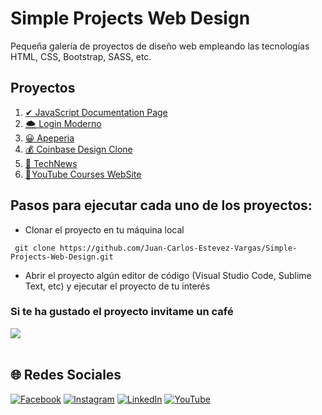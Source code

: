 # Simple Projects Web Design
Pequeña galería de proyectos de diseño web empleando las tecnologías HTML, CSS, Bootstrap, SASS, etc.

## Proyectos
1. [✔ JavaScript Documentation Page](https://github.com/Juan-Carlos-Estevez-Vargas/Simple-Projects-Web-Design/tree/master/JavaScript_Documetation_Page)
2. [🌨 Login Moderno](https://github.com/Juan-Carlos-Estevez-Vargas/Simple-Projects-Web-Design/tree/master/Login-Moderno)
3. [😀 Apeperia](https://github.com/Juan-Carlos-Estevez-Vargas/Simple-Projects-Web-Design/tree/master/apeperia)
4. [💰 Coinbase Design Clone](https://github.com/Juan-Carlos-Estevez-Vargas/Simple-Projects-Web-Design/tree/master/coinbase)
5. [🧾 TechNews](https://github.com/Juan-Carlos-Estevez-Vargas/Simple-Projects-Web-Design/tree/master/TechNews)
6. [🧠 YouTube Courses WebSite](https://github.com/Juan-Carlos-Estevez-Vargas/Simple-Projects-Web-Design/tree/master/YouTube%20Courses%20WebSite)

## Pasos para ejecutar cada uno de los proyectos:
- Clonar el proyecto en tu máquina local
```batch
 git clone https://github.com/Juan-Carlos-Estevez-Vargas/Simple-Projects-Web-Design.git
```
- Abrir el proyecto algún editor de código (Visual Studio Code, Sublime Text, etc) y ejecutar el proyecto de tu interés

### Si te ha gustado el proyecto invitame un café
<div align="left">
  <a href="https://paypal.me/JEstevezVargas" target="_blank" style="display: inline-block;">
    <img
      src="https://img.shields.io/badge/Donate-Buy%20Me%20A%20Coffee-orange.svg?style=flat-square&logo=buymeacoffee" 
      align="center"
     />
  </a>
</div>
<br />

## 🌐 Redes Sociales
[![Facebook](https://img.shields.io/badge/Facebook-%231877F2.svg?logo=Facebook&logoColor=white)](https://facebook.com/juancarlos.estevezvargas.98) [![Instagram](https://img.shields.io/badge/Instagram-%23E4405F.svg?logo=Instagram&logoColor=white)](https://instagram.com/juankestevez) [![LinkedIn](https://img.shields.io/badge/LinkedIn-%230077B5.svg?logo=linkedin&logoColor=white)](https://linkedin.com/in/juan-carlos-estevez-vargas) [![YouTube](https://img.shields.io/badge/YouTube-%23FF0000.svg?logo=YouTube&logoColor=white)](https://youtube.com/@JuanCarlosEstevezVargas)
